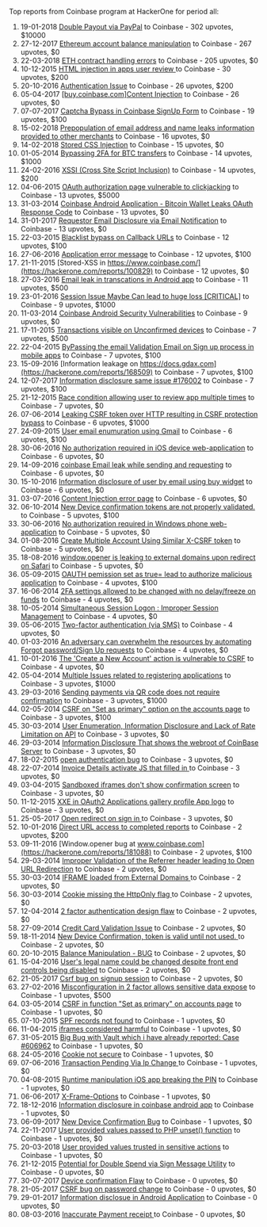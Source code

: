 Top reports from Coinbase program at HackerOne for period all:

1. 19-01-2018 [Double Payout via PayPal](https://hackerone.com/reports/307239) to Coinbase - 302 upvotes, $10000
2. 27-12-2017 [Ethereum account balance manipulation](https://hackerone.com/reports/300748) to Coinbase - 267 upvotes, $0
3. 22-03-2018 [ETH contract handling errors](https://hackerone.com/reports/328526) to Coinbase - 205 upvotes, $0
4. 10-12-2015 [HTML injection in apps user review ](https://hackerone.com/reports/104543) to Coinbase - 30 upvotes, $200
5. 20-10-2016 [Authentication Issue](https://hackerone.com/reports/176979) to Coinbase - 26 upvotes, $200
6. 05-04-2017 [[buy.coinbase.com]Content Injection](https://hackerone.com/reports/218680) to Coinbase - 26 upvotes, $0
7. 07-07-2017 [Captcha Bypass in Coinbase SignUp Form](https://hackerone.com/reports/246801) to Coinbase - 19 upvotes, $100
8. 15-02-2018 [Prepopulation of email address and name leaks information provided to other merchants](https://hackerone.com/reports/316290) to Coinbase - 16 upvotes, $0
9. 14-02-2018 [Stored CSS Injection](https://hackerone.com/reports/315865) to Coinbase - 15 upvotes, $0
10. 01-05-2014 [Bypassing 2FA for BTC transfers](https://hackerone.com/reports/10554) to Coinbase - 14 upvotes, $1000
11. 24-02-2016 [XSSI (Cross Site Script Inclusion)](https://hackerone.com/reports/118631) to Coinbase - 14 upvotes, $200
12. 04-06-2015 [OAuth authorization page vulnerable to clickjacking](https://hackerone.com/reports/65825) to Coinbase - 13 upvotes, $5000
13. 31-03-2014 [Coinbase Android Application - Bitcoin Wallet Leaks OAuth Response Code](https://hackerone.com/reports/5314) to Coinbase - 13 upvotes, $0
14. 31-01-2017 [Requestor Email Disclosure via Email Notification](https://hackerone.com/reports/202361) to Coinbase - 13 upvotes, $0
15. 22-03-2015 [Blacklist bypass on Callback URLs](https://hackerone.com/reports/53004) to Coinbase - 12 upvotes, $100
16. 27-06-2016 [Application error message](https://hackerone.com/reports/147577) to Coinbase - 12 upvotes, $100
17. 21-11-2015 [Stored-XSS in https://www.coinbase.com/](https://hackerone.com/reports/100829) to Coinbase - 12 upvotes, $0
18. 27-03-2016 [Email leak in transcations in Android app](https://hackerone.com/reports/126376) to Coinbase - 11 upvotes, $500
19. 23-01-2016 [Session Issue Maybe Can lead to huge loss [CRITICAL]](https://hackerone.com/reports/112496) to Coinbase - 9 upvotes, $1000
20. 11-03-2014 [Coinbase Android Security Vulnerabilities](https://hackerone.com/reports/5786) to Coinbase - 9 upvotes, $0
21. 17-11-2015 [Transactions visible on Unconfirmed devices](https://hackerone.com/reports/100186) to Coinbase - 7 upvotes, $500
22. 22-04-2015 [ByPassing the email Validation Email on Sign up process in mobile apps](https://hackerone.com/reports/57764) to Coinbase - 7 upvotes, $100
23. 15-09-2016 [Information leakage on https://docs.gdax.com](https://hackerone.com/reports/168509) to Coinbase - 7 upvotes, $100
24. 12-07-2017 [Information disclosure same issue #176002](https://hackerone.com/reports/248599) to Coinbase - 7 upvotes, $100
25. 21-12-2015 [Race condition allowing user to review app multiple times](https://hackerone.com/reports/106360) to Coinbase - 7 upvotes, $0
26. 07-06-2014 [Leaking CSRF token over HTTP resulting in CSRF protection bypass](https://hackerone.com/reports/15412) to Coinbase - 6 upvotes, $1000
27. 24-09-2015 [User email enumuration using Gmail](https://hackerone.com/reports/90308) to Coinbase - 6 upvotes, $100
28. 30-06-2016 [No authorization required in iOS device web-application](https://hackerone.com/reports/148538) to Coinbase - 6 upvotes, $0
29. 14-09-2016 [coinbase Email leak while sending and requesting](https://hackerone.com/reports/168289) to Coinbase - 6 upvotes, $0
30. 15-10-2016 [Information disclosure of user by email using buy widget](https://hackerone.com/reports/176002) to Coinbase - 6 upvotes, $0
31. 03-07-2016 [Content Injection error page](https://hackerone.com/reports/148952) to Coinbase - 6 upvotes, $0
32. 06-10-2014 [New Device confirmation tokens are not properly validated.](https://hackerone.com/reports/30238) to Coinbase - 5 upvotes, $100
33. 30-06-2016 [No authorization required in Windows phone web-application](https://hackerone.com/reports/148537) to Coinbase - 5 upvotes, $0
34. 01-08-2016 [Create Multiple Account Using Similar X-CSRF token](https://hackerone.com/reports/155726) to Coinbase - 5 upvotes, $0
35. 18-08-2016 [window.opener is leaking to external domains upon redirect on Safari](https://hackerone.com/reports/160498) to Coinbase - 5 upvotes, $0
36. 05-09-2015 [OAUTH pemission set as true= lead to authorize malicious application](https://hackerone.com/reports/87561) to Coinbase - 4 upvotes, $100
37. 16-06-2014 [2FA settings allowed to be changed with no delay/freeze on funds](https://hackerone.com/reports/16696) to Coinbase - 4 upvotes, $0
38. 10-05-2014 [Simultaneous Session Logon : Improper Session Management](https://hackerone.com/reports/11722) to Coinbase - 4 upvotes, $0
39. 05-06-2015 [Two-factor authentication (via SMS)](https://hackerone.com/reports/66223) to Coinbase - 4 upvotes, $0
40. 01-03-2016 [An adversary can overwhelm the resources by automating Forgot password/Sign Up requests](https://hackerone.com/reports/119605) to Coinbase - 4 upvotes, $0
41. 10-01-2016 [The 'Create a New Account' action is vulnerable to CSRF](https://hackerone.com/reports/109810) to Coinbase - 4 upvotes, $0
42. 05-04-2014 [Multiple Issues related to registering applications](https://hackerone.com/reports/5933) to Coinbase - 3 upvotes, $1000
43. 29-03-2016 [Sending payments via QR code does not require confirmation](https://hackerone.com/reports/126784) to Coinbase - 3 upvotes, $1000
44. 02-05-2014 [CSRF on "Set as primary" option on the accounts page](https://hackerone.com/reports/10563) to Coinbase - 3 upvotes, $100
45. 30-03-2014 [User Enumeration, Information Disclosure and Lack of Rate Limitation on API](https://hackerone.com/reports/5200) to Coinbase - 3 upvotes, $0
46. 29-03-2014 [Information Disclosure That shows the webroot of CoinBase Server](https://hackerone.com/reports/5073) to Coinbase - 3 upvotes, $0
47. 18-02-2015 [open authentication bug](https://hackerone.com/reports/48065) to Coinbase - 3 upvotes, $0
48. 22-07-2014 [Invoice Details activate JS that filled in ](https://hackerone.com/reports/21034) to Coinbase - 3 upvotes, $0
49. 03-04-2015 [Sandboxed iframes don't show confirmation screen](https://hackerone.com/reports/54733) to Coinbase - 3 upvotes, $0
50. 11-12-2015 [XXE in OAuth2 Applications gallery profile App logo](https://hackerone.com/reports/104620) to Coinbase - 3 upvotes, $0
51. 25-05-2017 [Open redirect on sign in ](https://hackerone.com/reports/231760) to Coinbase - 3 upvotes, $0
52. 10-01-2016 [Direct URL access to completed reports](https://hackerone.com/reports/109815) to Coinbase - 2 upvotes, $200
53. 09-11-2016 [Window.opener bug at www.coinbase.com](https://hackerone.com/reports/181088) to Coinbase - 2 upvotes, $100
54. 29-03-2014 [Improper Validation of the Referrer header leading to Open URL Redirection](https://hackerone.com/reports/5199) to Coinbase - 2 upvotes, $0
55. 30-03-2014 [IFRAME loaded from External Domains  ](https://hackerone.com/reports/5205) to Coinbase - 2 upvotes, $0
56. 30-03-2014 [ Cookie missing the HttpOnly flag  ](https://hackerone.com/reports/5204) to Coinbase - 2 upvotes, $0
57. 12-04-2014 [2 factor authentication design flaw](https://hackerone.com/reports/7369) to Coinbase - 2 upvotes, $0
58. 27-09-2014 [Credit Card Validation Issue](https://hackerone.com/reports/29234) to Coinbase - 2 upvotes, $0
59. 18-11-2014 [New Device Confirmation, token is valid until not used. ](https://hackerone.com/reports/36594) to Coinbase - 2 upvotes, $0
60. 20-10-2015 [Balance Manipulation - BUG](https://hackerone.com/reports/94925) to Coinbase - 2 upvotes, $0
61. 15-04-2016 [User's legal name could be changed despite front end controls being disabled](https://hackerone.com/reports/131192) to Coinbase - 2 upvotes, $0
62. 21-05-2017 [Csrf bug on signup session](https://hackerone.com/reports/230428) to Coinbase - 2 upvotes, $0
63. 27-02-2016 [Misconfiguration in 2 factor allows sensitive data expose](https://hackerone.com/reports/119129) to Coinbase - 1 upvotes, $500
64. 03-05-2014 [CSRF in function "Set as primary" on  accounts page](https://hackerone.com/reports/10829) to Coinbase - 1 upvotes, $0
65. 07-10-2015 [SPF records not found](https://hackerone.com/reports/92740) to Coinbase - 1 upvotes, $0
66. 11-04-2015 [iframes considered harmful](https://hackerone.com/reports/55827) to Coinbase - 1 upvotes, $0
67. 31-05-2015 [Big Bug with Vault which i have already reported: Case #606962](https://hackerone.com/reports/65084) to Coinbase - 1 upvotes, $0
68. 24-05-2016 [Cookie not secure](https://hackerone.com/reports/140742) to Coinbase - 1 upvotes, $0
69. 07-06-2016 [Transaction Pending Via  Ip Change ](https://hackerone.com/reports/143541) to Coinbase - 1 upvotes, $0
70. 04-08-2015 [Runtime manipulation iOS app breaking the PIN](https://hackerone.com/reports/80512) to Coinbase - 1 upvotes, $0
71. 06-06-2017 [X-Frame-Options](https://hackerone.com/reports/237071) to Coinbase - 1 upvotes, $0
72. 18-12-2016 [ Information disclosure in coinbase android app](https://hackerone.com/reports/192197) to Coinbase - 1 upvotes, $0
73. 06-09-2017 [New Device Confirmation Bug](https://hackerone.com/reports/266288) to Coinbase - 1 upvotes, $0
74. 22-11-2017 [User provided values passed to PHP unset() function](https://hackerone.com/reports/292500) to Coinbase - 1 upvotes, $0
75. 20-03-2018 [User provided values trusted in sensitive actions](https://hackerone.com/reports/327867) to Coinbase - 1 upvotes, $0
76. 21-12-2015 [Potential for Double Spend via Sign Message Utility](https://hackerone.com/reports/106315) to Coinbase - 0 upvotes, $0
77. 30-07-2017 [Device confirmation Flaw](https://hackerone.com/reports/254869) to Coinbase - 0 upvotes, $0
78. 21-05-2017 [CSRF bug on password change](https://hackerone.com/reports/230436) to Coinbase - 0 upvotes, $0
79. 29-01-2017 [Information disclosue in Android Application](https://hackerone.com/reports/201855) to Coinbase - 0 upvotes, $0
80. 08-03-2016 [Inaccurate Payment receipt ](https://hackerone.com/reports/121417) to Coinbase - 0 upvotes, $0
